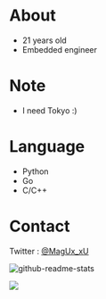 # About
- 21 years old
- Embedded engineer

# Note
- I need Tokyo :)

# Language
- Python
- Go
- C/C++

# Contact
Twitter : [@MagUx_xU](https://twitter.com/MagUx_xU)  

![github-readme-stats](https://github-readme-stats-five-silk-64.vercel.app/api/top-langs/?username=MocA-Love)

<a href="https://github.com/anuraghazra/github-readme-stats"><img align="left" src="https://github-readme-stats.vercel.app/api?username=MocA-Love&count_private=true&show_icons=true&theme=react" />
